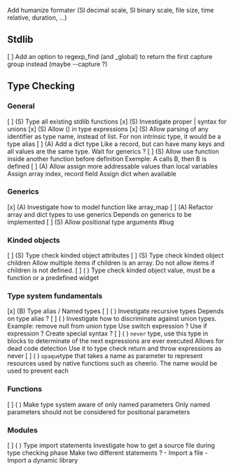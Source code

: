 Add humanize formater (SI decimal scale, SI binary scale, file size, time relative, duration, ...)

## Stdlib
 [ ] Add an option to regexp_find (and _global) to return the first capture group instead (maybe --capture ?)

## Type Checking

### General
 [ ] (S) Type all existing stdlib functions
 [x] (S) Investigate proper | syntax for unions
 [x] (S) Allow () in type expressions
 [x] (S) Allow parsing of any identifier as type name, instead of list. For non intrinsic type, it would be a type alias
 [ ] (A) Add a dict type
            Like a record, but can have many keys and all values are the same type.
            Wait for generics ?
 [ ] (S) Allow use function inside another function before definition
            Exemple: A calls B, then B is defined
 [ ] (A) Allow assign more addressable values than local variables
            Assign array index, record field
            Assign dict when available

### Generics
 [x] (A) Investigate how to model function like array_map
 [ ] (A) Refactor array and dict types to use generics
            Depends on generics to be implemented
 [ ] (S) Allow positional type arguments #bug

### Kinded objects
 [ ] (S) Type check kinded object attributes
 [ ] (S) Type check kinded object children
            Allow multiple items if children is an array.
            Do not allow items if children is not defined.
 [ ] ( ) Type check kinded object value, must be a function or a predefined widget

### Type system fundamentals
 [x] (B) Type alias / Named types
 [ ] ( ) Investigate recursive types
            Depends on type alias ?
 [ ] ( ) Investigate how to discriminate against union types.
            Example: remove null from union type
            Use switch expression ?
            Use if expression ?
            Create special syntax ?
 [ ] ( ) `never` type, use this type in blocks to determinate of the next expressions are ever executed
            Allows for dead code detection
            Use it to type check return and throw expressions as never
 [ ] ( ) `opaque`type that takes a name as parameter to represent resources used by native functions
            such as cheerio. The name would be used to prevent each

### Functions
 [ ] ( ) Make type system aware of only named parameters
            Only named parameters should not be considered for positional parameters

### Modules
 [ ] ( ) Type import statements
            Investigate how to get a source file during type checking phase
            Make two different statements ?
                - Import a file
                - Import a dynamic library
